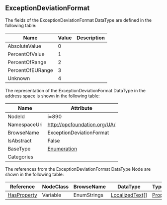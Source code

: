 <!-- datatype -->
## ExceptionDeviationFormat
  
<!-- end of description -->
The fields of the ExceptionDeviationFormat DataType are defined in the following table:  

|Name|Value| Description|
|---|---|---|
|AbsoluteValue|0||
|PercentOfValue|1||
|PercentOfRange|2||
|PercentOfEURange|3||
|Unknown|4||

The representation of the ExceptionDeviationFormat DataType in the address space is shown in the following table:  

|Name|Attribute|
|---|---|
|NodeId|i=890|
|NamespaceUri|http://opcfoundation.org/UA/|
|BrowseName|ExceptionDeviationFormat|
|IsAbstract|False|
|BaseType|[Enumeration](../../DataTypes/Enumeration/readme.md)|
|Categories||

The references from the ExceptionDeviationFormat DataType Node are shown in the following table:  

|Reference|NodeClass|BrowseName|DataType|TypeDefinition|ModellingRule|
|---|---|---|---|---|---|
|[HasProperty](../../ReferenceTypes/HasProperty/readme.md)|Variable|EnumStrings|[LocalizedText](../../DataTypes/LocalizedText/readme.md)[]|[PropertyType](../../VariableTypes/PropertyType/readme.md)|[Mandatory](../../Objects/Mandatory/readme.md)|

